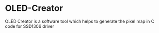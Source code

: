 # OLED-Creator
OLED Creator is a software tool which helps to generate  the pixel map in C code for SSD1306 driver
